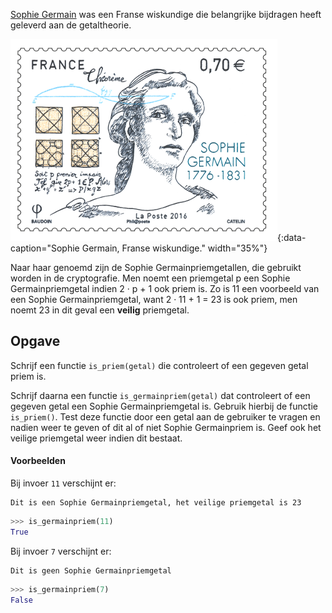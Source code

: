 <a href="https://nl.wikipedia.org/wiki/Sophie_Germain" target="_blank">Sophie Germain</a> was een Franse wiskundige die belangrijke bijdragen heeft geleverd aan de getaltheorie.

![Sophie Germain, Franse wiskundige.](media/sophie-germain.png "Sophie Germain, Franse wiskundige."){:data-caption="Sophie Germain, Franse wiskundige." width="35%"}

Naar haar genoemd zijn de Sophie Germainpriemgetallen, die gebruikt worden in de cryptografie. Men noemt een priemgetal p een Sophie Germainpriemgetal indien 2 · p + 1 ook priem is. Zo is 11 een voorbeeld van een Sophie Germainpriemgetal, want 2 · 11 + 1 = 23 is ook priem, men noemt 23 in dit geval een **veilig** priemgetal.

## Opgave

Schrijf een functie `is_priem(getal)` die controleert of een gegeven getal priem is.

Schrijf daarna een functie `is_germainpriem(getal)` dat controleert of een gegeven getal een Sophie Germainpriemgetal is. Gebruik hierbij de functie `is_priem()`. Test deze functie door een getal aan de gebruiker te vragen en nadien weer te geven of dit al of niet Sophie Germainpriem is. Geef ook het veilige priemgetal weer indien dit bestaat.

#### Voorbeelden

Bij invoer `11` verschijnt er:
```
Dit is een Sophie Germainpriemgetal, het veilige priemgetal is 23
```
```python
>>> is_germainpriem(11)
True
```

Bij invoer `7` verschijnt er:
```
Dit is geen Sophie Germainpriemgetal
```
```python
>>> is_germainpriem(7)
False
```
